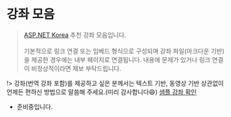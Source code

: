 # 강좌 모음

> [ASP.NET Korea](http://aspnet.kr) 추천 강좌 모음입니다.
<br><br>
기본적으로 링크 연결 또는 임베드 형식으로 구성되며 강좌 파일(마크다운 기반)을 제공한 경우에는 내부 페이지로 연결됩니다. 내용에 문제가 있거나 링크 연결이 비정상적이라면 제보 부탁드립니다.

!> 강좌(번역 강좌 포함)를 제공하고 싶은 분께서는 텍스트 기반, 동영상 기반 상관없이 언제든 편하신 방법으로 말씀해 주세요.(미리 감사합니다:smile:) [샘플 강좌 확인](post/sampleview)

* 준비중입니다.